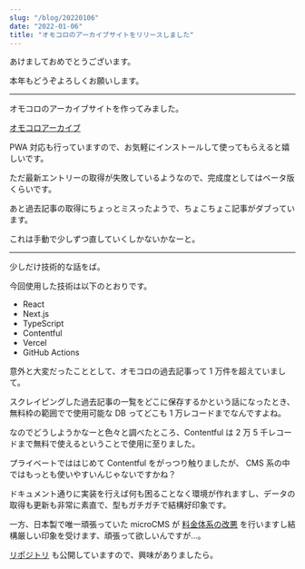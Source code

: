 ```yaml
---
slug: "/blog/20220106"
date: "2022-01-06"
title: "オモコロのアーカイブサイトをリリースしました"
---
```


あけましておめでとうございます。

本年もどうぞよろしくお願いします。

---

オモコロのアーカイブサイトを作ってみました。

[オモコロアーカイブ](https://omocoro-archive.kkweb.io/)

PWA 対応も行っていますので、お気軽にインストールして使ってもらえると嬉しいです。

ただ最新エントリーの取得が失敗しているようなので、完成度としてはベータ版くらいです。

あと過去記事の取得にちょっとミスったようで、ちょこちょこ記事がダブっています。

これは手動で少しずつ直していくしかないかなーと。

---

少しだけ技術的な話をば。

今回使用した技術は以下のとおりです。

- React
- Next.js
- TypeScript
- Contentful
- Vercel
- GitHub Actions

意外と大変だったこととして、オモコロの過去記事って 1 万件を超えていまして。

スクレイピングした過去記事の一覧をどこに保存するかという話になったとき、無料枠の範囲でで使用可能な DB ってどこも 1 万レコードまでなんですよね。

なのでどうしようかなーと色々と調べたところ、Contentful は 2 万 5 千レコードまで無料で使えるということで使用に至りました。

プライベートでははじめて Contentful をがっつり触りましたが、 CMS 系の中ではもっとも使いやすいんじゃないですかね？

ドキュメント通りに実装を行えば何も困ることなく環境が作れますし、データの取得も更新も非常に素直で、型もガチガチで結構好印象です。

一方、日本製で唯一頑張っていた microCMS が [料金体系の改悪](https://microcms.co.jp/news/20211129-01/) を行いますし結構厳しい印象を受けます、頑張って欲しいんですが…。

[リポジトリ](https://github.com/piro0919/omocoro-archive) も公開していますので、興味がありましたら。
